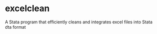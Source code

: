 # excelclean
A Stata program that efficiently cleans and integrates excel files into Stata dta format
